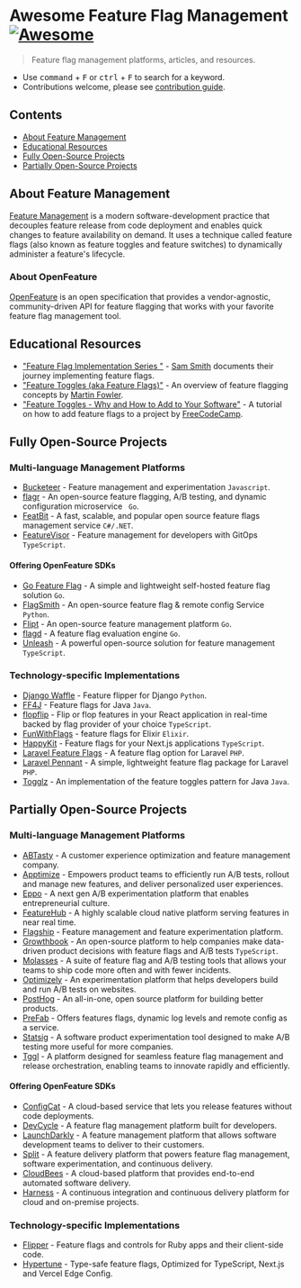 # Awesome Feature Flag Management [![Awesome](https://awesome.re/badge.svg)](https://awesome.re)
> Feature flag management platforms, articles, and resources.
- Use <kbd>command</kbd> + <kbd>F</kbd> or <kbd>ctrl</kbd> + <kbd>F</kbd> to search for a keyword.
- Contributions welcome, please see [contribution guide](CONTRIBUTING.md).

## Contents
- [About Feature Management](#about-feature-management)
- [Educational Resources](#educational-resources)
- [Fully Open-Source Projects](#fully-open-source-projects)
- [Partially Open-Source Projects](#partially-open-source-projects)

## About Feature Management
[Feature Management](https://learn.microsoft.com/en-us/azure/azure-app-configuration/concept-feature-management) is a modern software-development practice that decouples feature release from code deployment and enables quick changes to feature availability on demand. It uses a technique called feature flags (also known as feature toggles and feature switches) to dynamically administer a feature's lifecycle.

### About OpenFeature
[OpenFeature](https://openfeature.dev) is an open specification that provides a vendor-agnostic, community-driven API for feature flagging that works with your favorite feature flag management tool.

## Educational Resources

- ["Feature Flag Implementation Series "](https://samlearnsazure.blog/2019/09/06/learning-about-feature-flags/) - [Sam Smith](https://samlearnsazure.blog) documents their journey implementing feature flags.
- ["Feature Toggles (aka Feature Flags)"](https://martinfowler.com/articles/feature-toggles.html) - An overview of feature flagging concepts by [Martin Fowler](https://twitter.com/martinfowler).
- ["Feature Toggles - Why and How to Add to Your Software"](https://youtu.be/-yHZ9uLVSp4) - A tutorial on how to add feature flags to a project by [FreeCodeCamp](https://www.freecodecamp.org/).

## Fully Open-Source Projects

### Multi-language Management Platforms

- [Bucketeer](https://bucketeer.io) - Feature management and experimentation `Javascript`.
- [flagr](https://openflagr.github.io/flagr) - An open-source feature flagging, A/B testing, and dynamic configuration microservice ` Go`.
- [FeatBit](https://www.featbit.co) - A fast, scalable, and popular open source feature flags management service `C#/.NET`.
- [FeatureVisor](https://featurevisor.com) - Feature management for developers with GitOps `TypeScript`.

#### Offering OpenFeature SDKs

- [Go Feature Flag](https://gofeatureflag.org) - A simple and lightweight self-hosted feature flag solution `Go`.
- [FlagSmith](https://www.flagsmith.com) - An open-source feature flag & remote config Service `Python`.
- [Flipt](https://www.flipt.io) - An open-source feature management platform `Go`.
- [flagd](https://flagd.dev) - A feature flag evaluation engine `Go`.
- [Unleash](https://www.getunleash.io) - A powerful open-source solution for feature management `TypeScript`.

### Technology-specific Implementations

- [Django Waffle](https://waffle.readthedocs.io) - Feature flipper for Django `Python`.
- [FF4J](https://ff4j.org/) - Feature flags for Java `Java`.
- [flopflip](https://github.com/tdeekens/flopflip) - Flip or flop features in your React application in real-time backed by flag provider of your choice `TypeScript`.
- [FunWithFlags](https://github.com/tompave/fun_with_flags) - feature flags for Elixir `Elixir`.
- [HappyKit](https://happykit.dev/) - Feature flags for your Next.js applications `TypeScript`.
- [Laravel Feature Flags](https://feature-flags.docs.ylsideas.co) - A feature flag option for Laravel `PHP`.
- [Laravel Pennant](https://laravel.com/docs/10.x/pennant) - A simple, lightweight feature flag package for Laravel `PHP`.
- [Togglz](https://www.togglz.org) - An implementation of the feature toggles pattern for Java `Java`.

## Partially Open-Source Projects

### Multi-language Management Platforms

- [ABTasty](https://www.abtasty.com) - A customer experience optimization and feature management company.
- [Apptimize](https://apptimize.com) - Empowers product teams to efficiently run A/B tests, rollout and manage new features, and deliver personalized user experiences.
- [Eppo](https://www.geteppo.com) - A next gen A/B experimentation platform that enables entrepreneurial culture.
- [FeatureHub](https://www.featurehub.io) - A highly scalable cloud native platform serving features in near real time.
- [Flagship](https://flagship.io) - Feature management and feature experimentation platform.
- [Growthbook](https://growthbook.io) - An open-source platform to help companies make data-driven product decisions with feature flags and A/B tests `TypeScript`.
- [Molasses](https://www.molasses.app/) - A suite of feature flag and A/B testing tools that allows your teams to ship code more often and with fewer incidents.
- [Optimizely](https://www.optimizely.com) - An experimentation platform that helps developers build and run A/B tests on websites.
- [PostHog](https://posthog.com) - An all-in-one, open source platform for building better products.
- [PreFab](https://prefab.cloud) -  Offers features flags, dynamic log levels and remote config as a service.
- [Statsig](https://statsig.com) - A software product experimentation tool designed to make A/B testing more useful for more companies.
- [Tggl](https://tggl.io) - A platform designed for seamless feature flag management and release orchestration, enabling teams to innovate rapidly and efficiently.

#### Offering OpenFeature SDKs

- [ConfigCat](https://configcat.com) - A cloud-based service that lets you release features without code deployments.
- [DevCycle](https://devcycle.com) - A feature flag management platform built for developers.
- [LaunchDarkly](https://launchdarkly.com) - A feature management platform that allows software development teams to deliver to their customers.
- [Split](https://www.split.io) - A feature delivery platform that powers feature flag management, software experimentation, and continuous delivery.
- [CloudBees](https://docs.cloudbees.com) - A cloud-based platform that provides end-to-end automated software delivery.
- [Harness](https://www.harness.io) - A continuous integration and continuous delivery platform for cloud and on-premise projects.

### Technology-specific Implementations
- [Flipper](https://www.flippercloud.io/) - Feature flags and controls for Ruby apps and their client-side code.
- [Hypertune](https://www.hypertune.com/) - Type-safe feature flags, Optimized for TypeScript, Next.js and Vercel Edge Config.

